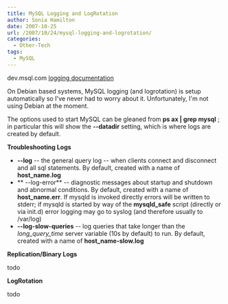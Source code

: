 ```yaml
---
title: MySQL Logging and LogRotation
author: Sonia Hamilton
date: 2007-10-25
url: /2007/10/24/mysql-logging-and-logrotation/
categories:
  - Other-Tech
tags:
  - MySQL
---
```

dev.msql.com [logging documentation][1]

On Debian based systems, MySQL logging (and logrotation) is setup automatically so I've never had to worry about it. Unfortunately, I'm not using Debian at the moment.

<!--more-->

The options used to start MySQL can be gleaned from **ps ax | grep mysql** ; in particular this will show the **--datadir** setting, which is where logs are created by default.

**Troubleshooting Logs**

  * **--log** -- the general query log -- when clients connect and disconnect and all sql statements. By default, created with a name of **host_name.log**
  * ** --log-error** -- diagnostic messages about startup and shutdown and abnormal conditions. By default, created with a name of **host_name.err**. If mysqld is invoked directly errors will be written to stderr; if mysqld is started by way of the **mysqld_safe** script (directly or via init.d) error logging may go to syslog (and therefore usually to /var/log)
  * **--log-slow-queries** -- log queries that take longer than the *long\_query\_time* server variable (10s by default) to run. By default, created with a name of **host_name-slow.log**

**Replication/Binary Logs**

todo

**LogRotation**

todo

 [1]: http://dev.mysql.com/doc/refman/5.0/en/log-files.html
